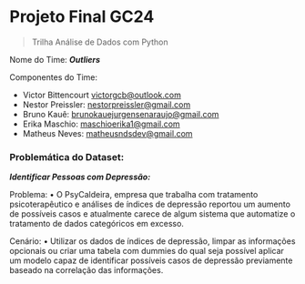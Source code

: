 # Projeto Final GC24
> Trilha Análise de Dados com Python

Nome do Time: ***Outliers***

Componentes do Time:

- Victor Bittencourt victorgcb@outlook.com
- Nestor Preissler: nestorpreissler@gmail.com
- Bruno Kauê: brunokauejurgensenaraujo@gmail.com
- Erika Maschio: maschioerika1@gmail.com
- Matheus Neves: matheusndsdev@gmail.com

### Problemática do Dataset:
***Identificar Pessoas com Depressão:***

Problema:
• O PsyCaldeira, empresa que trabalha com tratamento psicoterapêutico e análises de índices de depressão reportou um aumento de possíveis casos e atualmente carece de algum sistema que automatize o tratamento de dados categóricos em excesso.

Cenário:
• Utilizar os dados de índices de depressão, limpar as informações opcionais ou criar uma tabela com dummies do qual seja possível aplicar um modelo capaz de identificar possíveis casos de depressão previamente baseado na correlação das informações. 